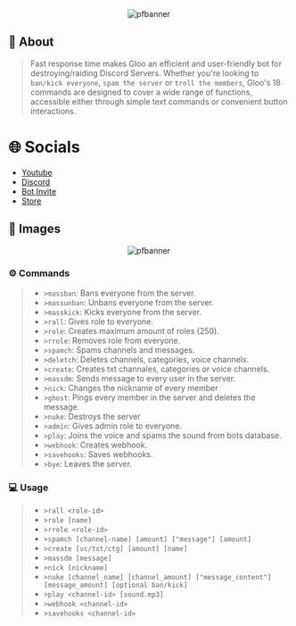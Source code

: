 <div align="center">
  <img src="https://media.discordapp.net/attachments/1245112135659421857/1245119499099963504/smaller.png?ex=66714ca5&is=666ffb25&hm=dd3ad2d7542b28ac996eaf7457cf8769b85477667cca35d7496e68c214defa3f&=&format=webp&quality=lossless" alt="pfbanner">
</div>

## 📜 About

> Fast response time makes Gloo an efficient and user-friendly bot for destroying/raiding Discord Servers. Whether you're looking to `ban/kick everyone`, `spam the server` or `troll the members`, Gloo's 18 commands are designed to cover a wide range of functions, accessible either through simple text commands or convenient button interactions.

# 🌐 Socials
- [Youtube](https://www.youtube.com/channel/UCNrJOMG81sdmjUSHpDC41-w)
- [Discord](https://discord.gg/J5Z9CZP7Ve)
- [Bot Invite](https://discord.com/oauth2/authorize?client_id=1252020642161623122&permissions=8&integration_type=0&scope=bot)
- [Store](https://lostroes.sell.app/)



## 📸 Images

<div align="center">
  <img src="https://cdn.discordapp.com/attachments/1245112135659421857/1252287262025191576/image.png?ex=6671aae5&is=66705965&hm=347e5993123b9535d309269fe6dfa0681ebf5713558dd44bfdb92f439a01fa2d&" alt="pfbanner">
</div>



### ⚙ Commands
> - `>massban`: Bans everyone from the server.
> - `>massunban`: Unbans everyone from the server.
> - `>masskick`: Kicks everyone from the server.
> - `>rall`: Gives role to everyone.
> - `>role`: Creates maximum amount of roles (250).
> - `>rrole`: Removes role from everyone.
> - `>spamch`: Spams channels and messages.
> - `>deletch`: Deletes channels, categories, voice channels.
> - `>create`: Creates txt channales, categories or voice channels.
> - `>massdm`: Sends message to every user in the server.
> - `>nick`: Changes the nickname of every member
> - `>ghost`: Pings every member in the server and deletes the message.
> - `>nuke`: Destroys the server
> - `>admin`: Gives admin role to everyone.
> - `>play`: Joins the voice and spams the sound from bots database.
> - `>webhook`: Creates webhook.
> - `>savehooks`: Saves webhooks.
> - `>bye`: Leaves the server.

### 💻 Usage
> - `>rall <role-id>`
> - `>role [name]`
> - `>rrole <role-id>`
> - `>spamch [channel-name] [amount] ["message"] [amount]`
> - `>create [vc/txt/ctg] [amount] [name]`
> - `>massdm [message]`
> - `>nick [nickname]`
> - `>nuke [channel_name] [channel_amount] ["message_content"] [message_amount] [optional ban/kick]`
> - `>play <channel-id> [sound.mp3]`
> - `>webhook <channel-id>`
> - `>savehooks <channel-id>`
